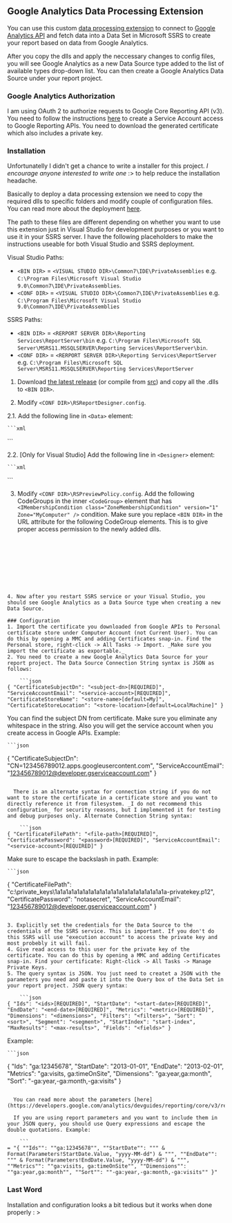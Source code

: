 ## Google Analytics Data Processing Extension

You can use this custom [data processing extension](http://msdn.microsoft.com/en-us/library/ms152816.aspx) to connect to [Google Analytics API](https://developers.google.com/analytics/devguides/) and fetch data into a Data Set in Microsoft SSRS to create your report based on data from Google Analytics.

After you copy the dlls and apply the neccessary changes to config files, you will see Google Analytics as a new Data Source type added to the list of available types drop-down list. You can then create a Google Analytics Data Source under your report project.  

### Google Analytics Authorization
I am using OAuth 2 to authorize requests to Google Core Reporting API (v3). You need to follow the instructions [here](https://developers.google.com/analytics/devguides/reporting/core/v3/gdataAuthorization) to create a Service Account access to Google Reporting APIs. You need to download the generated certificate which also includes a private key.

### Installation

Unfortunatelly I didn't get a chance to write a installer for this project. *I encourage anyone interested to write one* :> to help reduce the installation headache.

Basically to deploy a data processing extension we need to copy the required dlls to specific folders and modify couple of configuration files. You can read more about the deployment [here](http://msdn.microsoft.com/en-us/library/ms155104.aspx).

The path to these files are different depending on whether you want to use this extension just in Visual Studio for development purposes or you want to use it in your SSRS server. I have the following placeholders to make the instructions useable for both Visual Studio and SSRS deployment.

Visual Studio Paths:
* ``<BIN DIR>`` = ``<VISUAL STUDIO DIR>\Common7\IDE\PrivateAssemblies`` e.g. ``C:\Program Files\Microsoft Visual Studio 9.0\Common7\IDE\PrivateAssemblies``.
* ``<CONF DIR>`` = ``<VISUAL STUDIO DIR>\Common7\IDE\PrivateAssemblies`` e.g. ``C:\Program Files\Microsoft Visual Studio 9.0\Common7\IDE\PrivateAssemblies``

SSRS Paths:
* ``<BIN DIR>`` = ``<RERPORT SERVER DIR>\Reporting Services\ReportServer\bin`` e.g. ``C:\Program Files\Microsoft SQL Server\MSRS11.MSSQLSERVER\Reporting Services\ReportServer\bin``.
* ``<CONF DIR>`` = ``<RERPORT SERVER DIR>\Reporting Services\ReportServer`` e.g. ``C:\Program Files\Microsoft SQL Server\MSRS11.MSSQLSERVER\Reporting Services\ReportServer``


1. Download [the latest release](https://github.com/farzadpanahi/GoogleAnalyticsDataProcessingExtension/releases) (or compile from [src](https://github.com/farzadpanahi/GoogleAnalyticsDataProcessingExtension/tree/master/src)) and copy all the .dlls to ``<BIN DIR>``.

2. Modify ``<CONF DIR>\RSReportDesigner.config``. 

  2.1. Add the following line in ``<Data>`` element:

    ```xml
<Extension Name="Google_Analytics" Type="GoogleAnalyticsDataProcessingExtension.DataProcessingExtension.GAConnection,  GoogleAnalyticsDataProcessingExtension" />
```

  2.2. [Only for Visual Studio] Add the following line in ``<Designer>`` element:

    ```xml
<Extension Name="Google_Analytics" Type="Microsoft.ReportingServices.QueryDesigners.GenericQueryDesigner, Microsoft.ReportingServices.QueryDesigners"/>
```

3. Modify ``<CONF DIR>\RSPreviewPolicy.config``. Add the following CodeGroups in the inner ``<CodeGroup>`` element that has ``<IMembershipCondition class="ZoneMembershipCondition" version="1" Zone="MyComputer" />`` condition. Make sure you replace ``<BIN DIR>`` in the URL attribute for the following CodeGroup elements. This is to give proper access permission to the newly added dlls.

    ```xml
<CodeGroup 
  class="UnionCodeGroup" 
	version="1" 
	PermissionSetName="FullTrust" 
	Name="Google_AnalyticsCodeGroup1"
		Description="Code group for my Google Analytics data processing extension">
		<IMembershipCondition 
		class="UrlMembershipCondition" 
		version="1" 
		Url="<BIN DIR>\DotNetOpenAuth.dll"
		/> 
</CodeGroup>		
<CodeGroup 
	class="UnionCodeGroup" 
	version="1" 
	PermissionSetName="FullTrust" 
	Name="Google_AnalyticsCodeGroup2"
		Description="Code group for my Google Analytics data processing extension">
		<IMembershipCondition 
		class="UrlMembershipCondition" 
		version="1" 
		Url="<BIN DIR>\Google.Apis.Analytics.v3.dll"
		/> 
</CodeGroup>	
<CodeGroup 
	class="UnionCodeGroup" 
	version="1" 
	PermissionSetName="FullTrust" 
	Name="Google_AnalyticsCodeGroup3"
		Description="Code group for my Google Analytics data processing extension">
		<IMembershipCondition 
		class="UrlMembershipCondition" 
		version="1" 
		Url="<BIN DIR>\Google.Apis.Authentication.OAuth2.dll"
		/> 
</CodeGroup>	
<CodeGroup 
	class="UnionCodeGroup" 
	version="1" 
	PermissionSetName="FullTrust" 
	Name="Google_AnalyticsCodeGroup4"
		Description="Code group for my Google Analytics data processing extension">
		<IMembershipCondition 
		class="UrlMembershipCondition" 
		version="1" 
		Url="<BIN DIR>\Google.Apis.dll"
		/> 
</CodeGroup>	
<CodeGroup 
	class="UnionCodeGroup" 
	version="1" 
	PermissionSetName="FullTrust" 
	Name="Google_AnalyticsCodeGroup5"
		Description="Code group for my Google Analytics data processing extension">
		<IMembershipCondition 
		class="UrlMembershipCondition" 
		version="1" 
		Url="<BIN DIR>\GoogleAnalyticsDataProcessingExtension.dll"
		/> 
</CodeGroup>	
<CodeGroup 
	class="UnionCodeGroup" 
	version="1" 
	PermissionSetName="FullTrust" 
	Name="Google_AnalyticsCodeGroup6"
		Description="Code group for my Google Analytics data processing extension">
		<IMembershipCondition 
		class="UrlMembershipCondition" 
		version="1" 
		Url="<BIN DIR>\Newtonsoft.Json.Net35.dll"
		/> 
</CodeGroup>				  
```

4. Now after you restart SSRS service or your Visual Studio, you should see Google Analytics as a Data Source type when creating a new Data Source.

### Configuration
1. Import the certificate you downloaded from Google APIs to Personal certificate store under Computer Account (not Current User). You can do this by opening a MMC and adding Certificates snap-in. Find the Personal store, right-click -> All Tasks -> Import. _Make sure you import the certificate as exportable._
2. You need to create a new Google Analytics Data Source for your report project. The Data Source Connection String syntax is JSON as follows:

    ```json
{ "CertificateSubjectDn": "<subject-dn>[REQUIRED]", "ServiceAccountEmail": "<service-account>[REQUIRED]", "CertificateStoreName": "<store-name>[default=My]", "CertificateStoreLocation": "<store-location>[default=LocalMachine]" }
```

  You can find the subject DN from certificate. Make sure you eliminate any whitespace in the string. Also you will get the service account when you create access in Google APIs. Example:

    ```json
{ "CertificateSubjectDn": "CN=123456789012.apps.googleusercontent.com", "ServiceAccountEmail": "123456789012@developer.gserviceaccount.com" }
```

  There is an alternate syntax for connection string if you do not want to store the certificate in a certificate store and you want to directly reference it from filesystem. _I do not recommend this configuration_ for security reasons, but I implemented it for testing and debug purposes only. Alternate Connection String syntax:
  
    ```json
{ "CertificateFilePath": "<file-path>[REQUIRED]", "CertificatePassword": "<password>[REQUIRED]", "ServiceAccountEmail": "<service-account>[REQUIRED]" }
```

  Make sure to escape the backslash in path. Example:
  
    ```json
{ "CertificateFilePath": "c:\\private_keys\\1a1a1a1a1a1a1a1a1a1a1a1a1a1a1a1a1a1a1a1a-privatekey.p12", "CertificatePassword": "notasecret", "ServiceAccountEmail": "123456789012@developer.gserviceaccount.com" }
```
  
3. Explicitly set the credentials for the Data Source to the credentials of the SSRS service. This is important. If you don't do this SSRS will use "execution account" to access the private key and most probebly it will fail.
4. Give read access to this user for the private key of the certificate. You can do this by opening a MMC and adding Certificates snap-in. Find your certificate: Right-click -> All Tasks -> Manage Private Keys.
5. The query syntax is JSON. You just need to createt a JSON with the parameters you need and paste it into the Query box of the Data Set in your report project. JSON query syntax:

    ```json
{ "Ids": "<ids>[REQUIRED]", "StartDate": "<start-date>[REQUIRED]", "EndDate": "<end-date>[REQUIRED]", "Metrics": "<metric>[REQUIRED]", "Dimensions": "<dimensions>", "Filters": "<filters>", "Sort": "<sort>", "Segment": "<segment>", "StartIndex": "start-index", "MaxResults": "<max-results>", "Fields": "<fields>" }
```

  Example:

    ```json
{ "Ids": "ga:12345678", "StartDate": "2013-01-01", "EndDate": "2013-02-01", "Metrics": "ga:visits, ga:timeOnSite", "Dimensions": "ga:year,ga:month", "Sort": "-ga:year,-ga:month,-ga:visits" }
```
  
  You can read more about the parameters [here](https://developers.google.com/analytics/devguides/reporting/core/v3/reference).
  
  If you are using report parameters and you want to include them in your JSON query, you should use Query expressions and escape the double quotations. Example:
  
    ```
= "{ ""Ids"": ""ga:12345678"", ""StartDate"": """ & Format(Parameters!StartDate.Value, "yyyy-MM-dd") & """, ""EndDate"": """ & Format(Parameters!EndDate.Value, "yyyy-MM-dd") & """, ""Metrics"": ""ga:visits, ga:timeOnSite"", ""Dimensions"": ""ga:year,ga:month"", ""Sort"": ""-ga:year,-ga:month,-ga:visits"" }"
```

### Last Word
Installation and configuration looks a bit tedious but it works when done properly : >
